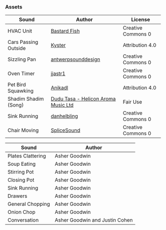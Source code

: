 ### **Assets**
| Sound  | Author | License |
| ------------- | ------------- | ------------- |
| HVAC Unit  | [Bastard Fish](https://freesound.org/people/Bastard%20Fish/sounds/326986/) | Creative Commons 0 |
| Cars Passing Outside  | [Kyster](https://freesound.org/people/Kyster/sounds/180617/) | Attribution 4.0 |
| Sizzling Pan  | [antwerpsounddesign](https://freesound.org/people/antwerpsounddesign/sounds/654644/) | Creative Commons 0 |
| Oven Timer  | [jjastr1](https://freesound.org/people/jjastr1/sounds/134952/) | Creative Commons 0 |
| Pet Bird Squawking  | [Anikadl](https://freesound.org/people/Anikadl/sounds/654228/) | Attribution 4.0 |
| Shadim Shadim (Song) | [Dudu Tasa - Helicon Aroma Music Ltd](https://www.youtube.com/watch?v=UbVHqo9uAqI) | Fair Use 
| Sink Running | [danhelbling](https://freesound.org/people/danhelbling/sounds/272389/) | Creative Commons 0 |
| Chair Moving | [SpliceSound](https://freesound.org/people/SpliceSound/sounds/218316/) | Creative Commons 0 |


| Sound  | Author |
| ------------- | ------------- |
| Plates Clattering  | Asher Goodwin |
| Soup Eating | Asher Goodwin |
| Stirring Pot | Asher Goodwin |
| Closing Pot | Asher Goodwin |
| Sink Running | Asher Goodwin |
| Drawers | Asher Goodwin |
| General Chopping | Asher Goodwin |
| Onion Chop | Asher Goodwin |
| Conversation | Asher Goodwin and Justin Cohen |
